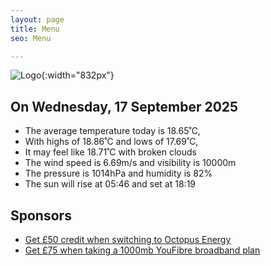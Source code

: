 ```yaml
---
layout: page
title: Menu
seo: Menu

---
```


![Logo](/images/logo.jpg){:width="832px"}

<!-- weather_marker starts -->
## On Wednesday, 17 September 2025

- The average temperature today is 18.65˚C,
- With highs of 18.86˚C and lows of 17.69˚C,
- It may feel like 18.71˚C with broken clouds
- The wind speed is 6.69m/s and visibility is 10000m
- The pressure is 1014hPa and humidity is 82%
- The sun will rise at 05:46 and set at 18:19

<!-- weather_marker ends -->

## Sponsors

- [Get £50 credit when switching to Octopus Energy](https://bit.ly/3oD1nnS)
- [Get £75 when taking a 1000mb YouFibre broadband plan](https://aklam.io/91zWhU?)
